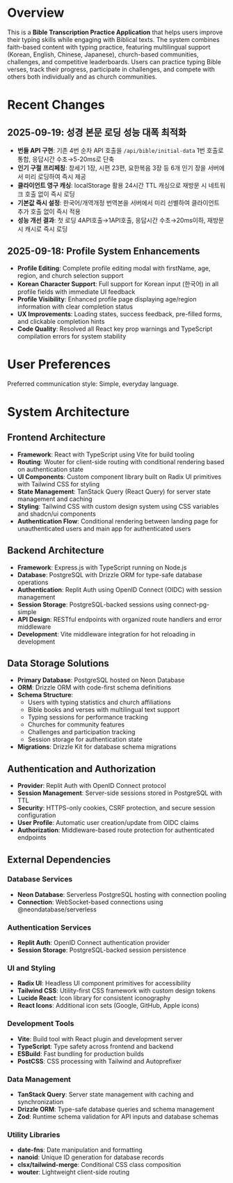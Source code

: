 # Overview

This is a **Bible Transcription Practice Application** that helps users improve their typing skills while engaging with Biblical texts. The system combines faith-based content with typing practice, featuring multilingual support (Korean, English, Chinese, Japanese), church-based communities, challenges, and competitive leaderboards. Users can practice typing Bible verses, track their progress, participate in challenges, and compete with others both individually and as church communities.

# Recent Changes

## 2025-09-19: 성경 본문 로딩 성능 대폭 최적화
- **번들 API 구현**: 기존 4번 순차 API 호출을 `/api/bible/initial-data` 1번 호출로 통합, 응답시간 수초→5-20ms로 단축
- **인기 구절 프리페칭**: 창세기 1장, 시편 23편, 요한복음 3장 등 6개 인기 장을 서버에서 미리 로딩하여 즉시 제공
- **클라이언트 영구 캐싱**: localStorage 활용 24시간 TTL 캐싱으로 재방문 시 네트워크 호출 없이 즉시 로딩
- **기본값 즉시 설정**: 한국어/개역개정 번역본을 서버에서 미리 선별하여 클라이언트 추가 호출 없이 즉시 적용
- **성능 개선 결과**: 첫 로딩 4API호출→1API호출, 응답시간 수초→20ms이하, 재방문시 캐시로 즉시 로딩

## 2025-09-18: Profile System Enhancements
- **Profile Editing**: Complete profile editing modal with firstName, age, region, and church selection support
- **Korean Character Support**: Full support for Korean input (한국어) in all profile fields with immediate UI feedback
- **Profile Visibility**: Enhanced profile page displaying age/region information with clear completion status
- **UX Improvements**: Loading states, success feedback, pre-filled forms, and clickable completion hints
- **Code Quality**: Resolved all React key prop warnings and TypeScript compilation errors for system stability

# User Preferences

Preferred communication style: Simple, everyday language.

# System Architecture

## Frontend Architecture
- **Framework**: React with TypeScript using Vite for build tooling
- **Routing**: Wouter for client-side routing with conditional rendering based on authentication state
- **UI Components**: Custom component library built on Radix UI primitives with Tailwind CSS for styling
- **State Management**: TanStack Query (React Query) for server state management and caching
- **Styling**: Tailwind CSS with custom design system using CSS variables and shadcn/ui components
- **Authentication Flow**: Conditional rendering between landing page for unauthenticated users and main app for authenticated users

## Backend Architecture
- **Framework**: Express.js with TypeScript running on Node.js
- **Database**: PostgreSQL with Drizzle ORM for type-safe database operations
- **Authentication**: Replit Auth using OpenID Connect (OIDC) with session management
- **Session Storage**: PostgreSQL-backed sessions using connect-pg-simple
- **API Design**: RESTful endpoints with organized route handlers and error middleware
- **Development**: Vite middleware integration for hot reloading in development

## Data Storage Solutions
- **Primary Database**: PostgreSQL hosted on Neon Database
- **ORM**: Drizzle ORM with code-first schema definitions
- **Schema Structure**: 
  - Users with typing statistics and church affiliations
  - Bible books and verses with multilingual text support
  - Typing sessions for performance tracking
  - Churches for community features
  - Challenges and participation tracking
  - Session storage for authentication state
- **Migrations**: Drizzle Kit for database schema migrations

## Authentication and Authorization
- **Provider**: Replit Auth with OpenID Connect protocol
- **Session Management**: Server-side sessions stored in PostgreSQL with TTL
- **Security**: HTTPS-only cookies, CSRF protection, and secure session configuration
- **User Profile**: Automatic user creation/update from OIDC claims
- **Authorization**: Middleware-based route protection for authenticated endpoints

## External Dependencies

### Database Services
- **Neon Database**: Serverless PostgreSQL hosting with connection pooling
- **Connection**: WebSocket-based connections using @neondatabase/serverless

### Authentication Services  
- **Replit Auth**: OpenID Connect authentication provider
- **Session Storage**: PostgreSQL-backed session persistence

### UI and Styling
- **Radix UI**: Headless UI component primitives for accessibility
- **Tailwind CSS**: Utility-first CSS framework with custom design tokens
- **Lucide React**: Icon library for consistent iconography
- **React Icons**: Additional icon sets (Google, GitHub, Apple icons)

### Development Tools
- **Vite**: Build tool with React plugin and development server
- **TypeScript**: Type safety across frontend and backend
- **ESBuild**: Fast bundling for production builds
- **PostCSS**: CSS processing with Tailwind and Autoprefixer

### Data Management
- **TanStack Query**: Server state management with caching and synchronization
- **Drizzle ORM**: Type-safe database queries and schema management
- **Zod**: Runtime schema validation for API inputs and database schemas

### Utility Libraries
- **date-fns**: Date manipulation and formatting
- **nanoid**: Unique ID generation for database records
- **clsx/tailwind-merge**: Conditional CSS class composition
- **wouter**: Lightweight client-side routing